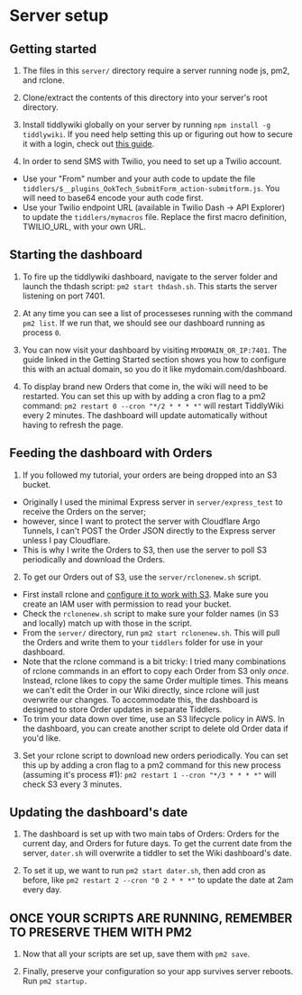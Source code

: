 # Server setup

## Getting started

1. The files in this `server/` directory require a server running node js, pm2, and rclone. 

2. Clone/extract the contents of this directory into your server's root directory. 

3. Install tiddlywiki globally on your server by running `npm install -g tiddlywiki`. If you need help setting this up or figuring out how to secure it with a login, check out [this guide](https://mydigitalmark.com/add-login-to-nodejs-with-cloudflare-argo-tunnels/).

4. In order to send SMS with Twilio, you need to set up a Twilio account. 
- Use your "From" number and your auth code to update the file `tiddlers/$__plugins_OokTech_SubmitForm_action-submitform.js`. You will need to base64 encode your auth code first. 
- Use your Twilio endpoint URL (available in Twilio Dash -> API Explorer) to update the `tiddlers/mymacros` file. Replace the first macro definition, TWILIO_URL, with your own URL. 

## Starting the dashboard

1. To fire up the tiddlywiki dashboard, navigate to the server folder and launch the thdash script: `pm2 start thdash.sh`. This starts the server listening on port 7401. 

2. At any time you can see a list of processeses running with the command `pm2 list`. If we run that, we should see our dashboard running as process `0`. 

3. You can now visit your dashboard by visiting `MYDOMAIN_OR_IP:7401`. The guide linked in the Getting Started section shows you how to configure this with an actual domain, so you do it like mydomain.com/dashboard. 

4. To display brand new Orders that come in, the wiki will need to be restarted. You can set this up with by adding a cron flag to a pm2 command: `pm2 restart 0 --cron "*/2 * * * *"` will restart TiddlyWiki every 2 minutes. The dashboard will update automatically without having to refresh the page. 

## Feeding the dashboard with Orders

1. If you followed my tutorial, your orders are being dropped into an S3 bucket. 
- Originally I used the minimal Express server in `server/express_test` to receive the Orders on the server; 
- however, since I want to protect the server with Cloudflare Argo Tunnels, I can't POST the Order JSON directly to the Express server unless I pay Cloudflare. 
- This is why I write the Orders to S3, then use the server to poll S3 periodically and download the Orders. 

2. To get our Orders out of S3, use the `server/rclonenew.sh` script. 
- First install rclone and [configure it to work with S3](https://rclone.org/s3/#amazon-s3). Make sure you create an IAM user with permission to read your bucket. 
- Check the `rclonenew.sh` script to make sure your folder names (in S3 and locally) match up with those in the script. 
- From the `server/` directory, run `pm2 start rclonenew.sh`. This will pull the Orders and write them to your `tiddlers` folder for use in your dashboard. 
- Note that the rclone command is a bit tricky: I tried many combinations of rclone commands in an effort to copy each Order from S3 only *once*. Instead, rclone likes to copy the same Order multiple times. This means we can't edit the Order in our Wiki directly, since rclone will just overwrite our changes. To accommodate this, the dashboard is designed to store Order updates in separate Tiddlers. 
- To trim your data down over time, use an S3 lifecycle policy in AWS. In the dashboard, you can create another script to delete old Order data if you'd like. 

3. Set your rclone script to download new orders periodically. You can set this up by adding a cron flag to a pm2 command for this new process (assuming it's process #1): `pm2 restart 1 --cron "*/3 * * * *"` will check S3 every 3 minutes.

## Updating the dashboard's date

1. The dashboard is set up with two main tabs of Orders: Orders for the current day, and Orders for future days. To get the current date from the server, `dater.sh` will overwrite a tiddler to set the Wiki dashboard's date. 

2. To set it up, we want to run `pm2 start dater.sh`, then add cron as before, like `pm2 restart 2 --cron "0 2 * * *"` to update the date at 2am every day. 

## ONCE YOUR SCRIPTS ARE RUNNING, REMEMBER TO PRESERVE THEM WITH PM2

1. Now that all your scripts are set up, save them with `pm2 save`. 

2. Finally, preserve your configuration so your app survives server reboots. Run `pm2 startup.`